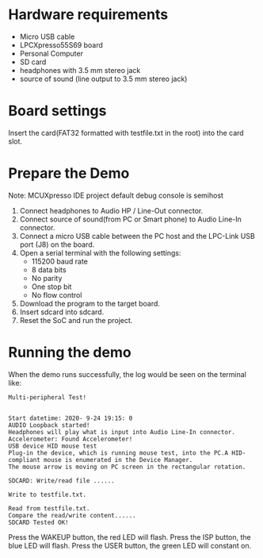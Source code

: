 Hardware requirements
===================
- Micro USB cable
- LPCXpresso55S69 board
- Personal Computer
- SD card
- headphones with 3.5 mm stereo jack
- source of sound (line output to 3.5 mm stereo jack)

Board settings
============
Insert the card(FAT32 formatted with testfile.txt in the root) into the card slot.

Prepare the Demo
===============
Note: MCUXpresso IDE project default debug console is semihost
1.  Connect headphones to Audio HP / Line-Out connector.
2.  Connect source of sound(from PC or Smart phone) to Audio Line-In connector.
3.  Connect a micro USB cable between the PC host and the LPC-Link USB port (J8) on the board.
4.  Open a serial terminal with the following settings:
    - 115200 baud rate
    - 8 data bits
    - No parity
    - One stop bit
    - No flow control
5.  Download the program to the target board.
6.  Insert sdcard into sdcard.
7.  Reset the SoC and run the project.

Running the demo
===============
When the demo runs successfully, the log would be seen on the terminal like:

~~~~~~~~~~~~~~~~~~~~~~~~~~~~~~~~~~~~~~~~~~~~~~~~~~~~~~~~~~~~~~~~~~~~~~~~~~~~~~~~~~~
Multi-peripheral Test!


Start datetime: 2020- 9-24 19:15: 0
AUDIO Loopback started!
Headphones will play what is input into Audio Line-In connector.
Accelerometer: Found Accelerometer!
USB device HID mouse test
Plug-in the device, which is running mouse test, into the PC.A HID-compliant mouse is enumerated in the Device Manager.
The mouse arrow is moving on PC screen in the rectangular rotation.

SDCARD: Write/read file ......

Write to testfile.txt.

Read from testfile.txt.
Compare the read/write content......
SDCARD Tested OK!
~~~~~~~~~~~~~~~~~~~~~~~~~~~~~~~~~~~~~~~~~~~~~~~~~~~~~~~~~~~~~~~~~~~~~~~~~~~~~~~~~~~~~
Press the WAKEUP button, the red LED will flash.
Press the ISP button, the blue LED will flash.
Press the USER button, the green LED will constant on.
